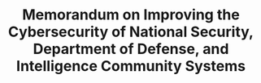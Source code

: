 ---
highlight: "false" 
title: "Memorandum on Improving the Cybersecurity of National Security, Department of Defense, and Intelligence Community Systems"
description: "Establishes cybersecurity requirements for National Security Systems (NSS) that are equivalent to or exceeds those outlined in E.O. 14028."
url-link: "https://www.whitehouse.gov/briefing-room/presidential-actions/2022/01/19/memorandum-on-improving-the-cybersecurity-of-national-security-department-of-defense-and-intelligence-community-systems/"
type: "HTML"
gov-only: "false"
is-external: "true"
publication-date: "January 01, 2022"
reading-time: "10"
resource-type: "guidance"
filter: "p-filter"
audience: "security-compliance"
branded-offerings: "acquisition-policy-it-category"
---